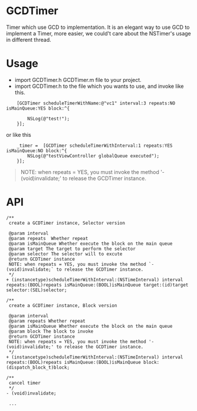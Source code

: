 # GCDTimer
Timer  which use GCD to implementation.
It is an elegant way to use GCD to implement a Timer, more easier,  we could't care about the NSTimer's usage in different thread.

# Usage
- import GCDTimer.h GCDTimer.m file to your project.
- import GCDTimer.h to the file which you wants to use, and invoke like this.

```
    [GCDTimer scheduleTimerWithName:@"vc1" interval:3 repeats:NO isMainQueue:YES block:^{

        NSLog(@"test!");
    }];
```

or like this 

```
    _timer =  [GCDTimer scheduleTimerWithInterval:1 repeats:YES isMainQueue:NO block:^{
        NSLog(@"testViewController globalQueue executed");
    }];
```

>NOTE: when repeats = YES, you must invoke the method '- (void)invalidate;' to release the GCDTimer instance.



# API 

```
/**
 create a GCDTimer instance, Selector version

 @param interval 
 @param repeats  Whether repeat
 @param isMainQueue Whether execute the block on the main queue
 @param target The target to perform the selector
 @param selector The selector will to excute
 @return GCDTimer instance
 NOTE: when repeats = YES, you must invoke the method `- (void)invalidate;` to release the GCDTimer instance.
 */
+ (instancetype)scheduleTimerWithInterval:(NSTimeInterval) interval repeats:(BOOL)repeats isMainQueue:(BOOL)isMainQueue target:(id)target selector:(SEL)selector;

/**
 create a GCDTimer instance, Block version
 
 @param interval 
 @param repeats Whether repeat
 @param isMainQueue Whether execute the block on the main queue
 @param block The block to invoke
 @return GCDTimer instance
 NOTE: when repeats = YES, you must invoke the method '- (void)invalidate;' to release the GCDTimer instance.
 */
+ (instancetype)scheduleTimerWithInterval:(NSTimeInterval) interval repeats:(BOOL)repeats isMainQueue:(BOOL)isMainQueue block:(dispatch_block_t)block;

/**
 cancel timer
 */
- (void)invalidate;

 ...

```
